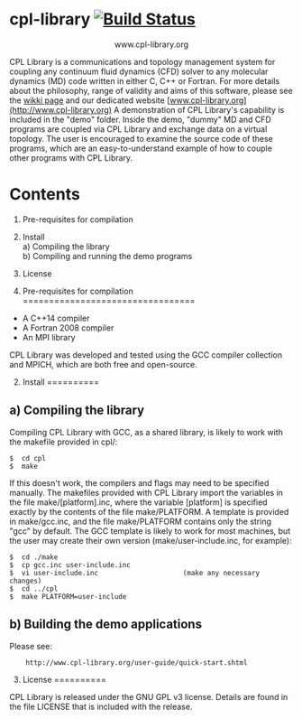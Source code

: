
# cpl-library [![Build Status](https://travis-ci.org/Crompulence/cpl-library.png?branch=master)](https://travis-ci.org/Crompulence/cpl-library)

<p align="center">
  www.cpl-library.org
</p>


CPL Library is a communications and topology management system for
coupling any continuum fluid dynamics (CFD) solver to any molecular dynamics
(MD) code written in either C, C++ or Fortran. For more details about
the philosophy, range of validity and aims of this software, please
see the [wikki page](https://github.com/Crompulence/cpl-library/wiki/CPL-Library)
and our dedicated website [www.cpl-library.org](http://www.cpl-library.org)
A demonstration of CPL Library's capability is included in the "demo" folder. 
Inside the demo, "dummy" MD and CFD programs are coupled via CPL Library and 
exchange data on a virtual topology. The user is encouraged to examine the 
source code of these programs, which are an easy-to-understand example of 
how to couple other programs with CPL Library.



Contents
========
    
 1. Pre-requisites for compilation
 2. Install <br />
  a) Compiling the library <br />
  b) Compiling and running the demo programs
 3. License


1. Pre-requisites for compilation
=================================

- A C++14 compiler 
- A Fortran 2008 compiler
- An MPI library 

CPL Library was developed and tested using the GCC compiler collection and
MPICH, which are both free and open-source. 


2. Install
==========

a) Compiling the library 
------------------------

Compiling CPL Library with GCC, as a shared library, is likely to 
work with the makefile provided in cpl/:

    $  cd cpl
    $  make 

If this doesn't work, the compilers and flags may need to be specified
manually. The makefiles provided with CPL Library import the variables 
in the file make/[platform].inc, where the variable [platform] is specified
exactly by the contents of the file make/PLATFORM. A template is provided
in make/gcc.inc, and the file make/PLATFORM contains only the string "gcc" 
by default. The GCC template is likely to work for most machines, but
the user may create their own version (make/user-include.inc, for
example):

    $  cd ./make
    $  cp gcc.inc user-include.inc
    $  vi user-include.inc                     (make any necessary changes)
    $  cd ../cpl
    $  make PLATFORM=user-include




b) Building the demo applications
---------------------------------

Please see:

        http://www.cpl-library.org/user-guide/quick-start.shtml 


3. License
==========

CPL Library is released under the GNU GPL v3 license. Details are found in
the file LICENSE that is included with the release.
